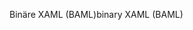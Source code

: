 <span data-ttu-id="1c885-101">Binäre XAML (BAML)</span><span class="sxs-lookup"><span data-stu-id="1c885-101">binary XAML (BAML)</span></span>